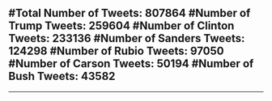 #Total Number of Tweets: 807864 
#Number of Trump Tweets: 259604
#Number of Clinton Tweets: 233136
#Number of Sanders Tweets: 124298
#Number of Rubio Tweets: 97050
#Number of Carson Tweets: 50194
#Number of Bush Tweets: 43582
---
---
